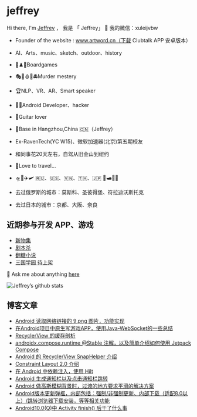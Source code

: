 # jeffrey
Hi there, I'm <a href="https://www.jianshu.com/u/30c022b4d2e0">Jeffrey</a> ， 我是 「 Jeffrey」 👋 
我的微信：xuleijvbw

- Founder of the website : www.artword.cn（下载 Clubtalk APP 安卓版本）
- AI、Arts、music、sketch、outdoor、history
- 🎲♟🧩Boardgames
- 🎭🔬🩸🧬🚔Murder  mestery
- 🏆NLP、VR、AR、Smart speaker
- 🧑‍💻Android Developer、hacker
- 🎸Guitar lover

- 📍Base in Hangzhou,China 🇨🇳（Jeffrey）

- Ex-RavenTech(YC W15)、微软加速器(北京)第五期校友

- 和同事花20天左右，自驾从旧金山到纽约

- 🌱Love to travel...
- 🛸🚀✈️🛩 🇷🇺、🇺🇸、🇻🇳、🇹🇭、🇯🇵 🚤🛥🚢🚁

- 去过俄罗斯的城市：莫斯科、圣彼得堡、符拉迪沃斯托克
- 去过日本的城市：京都、大阪、奈良

## 近期参与开发 APP、游戏
* [新物集](https://appstore.huawei.com/#/app/C100241271)
* [剧本杀](https://appstore.huawei.com/#/app/C100395391)
* [翻糖小说](https://appstore.huawei.com/#/app/C101037025)
* [三国学园 待上架](https://appstore.huawei.com)

💬 Ask me about anything [here](https://github.com/jeffreyxuworld/jeffreyxuworld/issues)

![Jeffrey’s github stats](https://github-readme-stats.vercel.app/api?username=jeffreyxuworld&show_icons=true&theme=merko)

## 博客文章
* [Android 读取网络链接的 9.png 图片，功能实现](https://www.jianshu.com/p/6a387fda413b)
* [在Android项目中原生写游戏APP，使用Java-WebSocket的一些总结](https://www.jianshu.com/p/0e104d64748c)
* [RecyclerView 的缓存剖析](https://www.jianshu.com/p/9616645f1a11)
* [androidx.compose.runtime @Stable 注解，以及简单介绍如何使用 Jetpack Compose](https://www.jianshu.com/p/b4fcf10ba83b)
* [Android 的 RecyclerView SnapHelper 介绍](https://www.jianshu.com/p/c99ac98f8a3f)
* [Constraint Layout 2.0 介绍](https://www.jianshu.com/p/79fd4839f4ea)
* [在 Android 中依赖注入，使用 Hilt](https://www.jianshu.com/p/f458a2aa9ff7) 
* [Android 生成通知栏以及点击通知栏跳转](https://www.jianshu.com/p/0aa868d8a84c)
* [Android 做高斯模糊背景时，过渡的地方要求平滑的解决方案](https://www.jianshu.com/p/41a219ef63ff)
* [Android版本更新弹框，内部包括：强制/非强制更新、内部下载（适配8.0以上）/跳转浏览器下载安装，等等相关功能](https://www.jianshu.com/p/9f4d8b1fef39) 
* [Android10.0(Q)中 Activity finish() 后干了什么事](https://www.jianshu.com/p/f8ee79d40ce1) 


